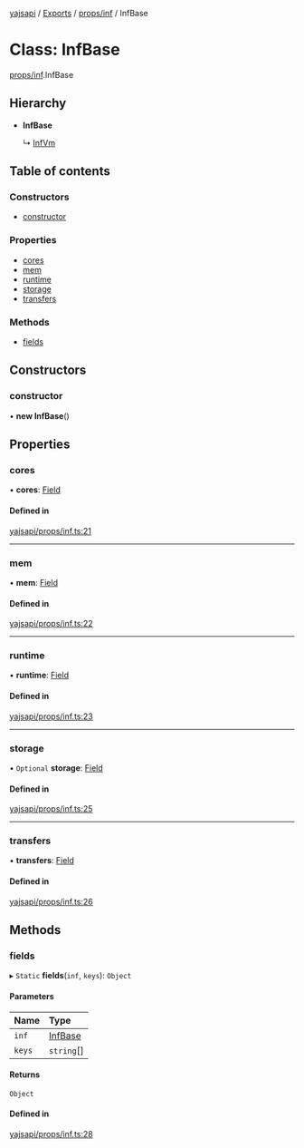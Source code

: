 [yajsapi](../README.md) / [Exports](../modules.md) / [props/inf](../modules/props_inf.md) / InfBase

# Class: InfBase

[props/inf](../modules/props_inf.md).InfBase

## Hierarchy

- **InfBase**

  ↳ [InfVm](props_inf.infvm.md)

## Table of contents

### Constructors

- [constructor](props_inf.infbase.md#constructor)

### Properties

- [cores](props_inf.infbase.md#cores)
- [mem](props_inf.infbase.md#mem)
- [runtime](props_inf.infbase.md#runtime)
- [storage](props_inf.infbase.md#storage)
- [transfers](props_inf.infbase.md#transfers)

### Methods

- [fields](props_inf.infbase.md#fields)

## Constructors

### constructor

• **new InfBase**()

## Properties

### cores

• **cores**: [Field](props_base.field.md)

#### Defined in

[yajsapi/props/inf.ts:21](https://github.com/golemfactory/yajsapi/blob/8f42a91/yajsapi/props/inf.ts#L21)

___

### mem

• **mem**: [Field](props_base.field.md)

#### Defined in

[yajsapi/props/inf.ts:22](https://github.com/golemfactory/yajsapi/blob/8f42a91/yajsapi/props/inf.ts#L22)

___

### runtime

• **runtime**: [Field](props_base.field.md)

#### Defined in

[yajsapi/props/inf.ts:23](https://github.com/golemfactory/yajsapi/blob/8f42a91/yajsapi/props/inf.ts#L23)

___

### storage

• `Optional` **storage**: [Field](props_base.field.md)

#### Defined in

[yajsapi/props/inf.ts:25](https://github.com/golemfactory/yajsapi/blob/8f42a91/yajsapi/props/inf.ts#L25)

___

### transfers

• **transfers**: [Field](props_base.field.md)

#### Defined in

[yajsapi/props/inf.ts:26](https://github.com/golemfactory/yajsapi/blob/8f42a91/yajsapi/props/inf.ts#L26)

## Methods

### fields

▸ `Static` **fields**(`inf`, `keys`): `Object`

#### Parameters

| Name | Type |
| :------ | :------ |
| `inf` | [InfBase](props_inf.infbase.md) |
| `keys` | `string`[] |

#### Returns

`Object`

#### Defined in

[yajsapi/props/inf.ts:28](https://github.com/golemfactory/yajsapi/blob/8f42a91/yajsapi/props/inf.ts#L28)

